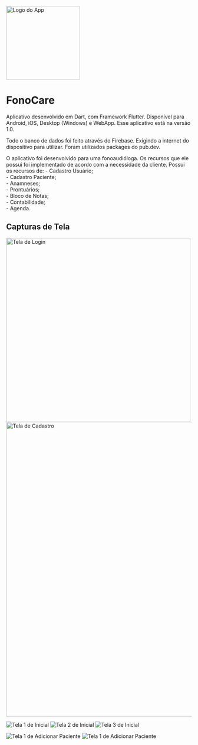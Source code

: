 <img src="images/icon.png" width="200" height="200" alt="Logo do App">

# FonoCare

Aplicativo desenvolvido em Dart, com Framework Flutter. 
Disponível para Android, iOS, Desktop (Windows) e WebApp.
Esse aplicativo está na versão 1.0.

Todo o banco de dados foi feito através do Firebase. Exigindo a internet do dispositivo para utilizar.
Foram utilizados packages do pub.dev.

O aplicativo foi desenvolvido para uma fonoaudióloga. 
Os recursos que ele possui foi implementado de acordo com a necessidade da cliente.
Possui os recursos de:
    - Cadastro Usuário;<br>
    - Cadastro Paciente;<br>
    - Anamneses;<br>
    - Prontuários;<br>
    - Bloco de Notas;<br>
    - Contabilidade;<br>
    - Agenda.<br>

## Capturas de Tela

<img src="prints/TelaLogin.png" height="500" alt="Tela de Login">

<img src="prints/TelaCadastro.png" height="800" alt="Tela de Cadastro">

![Tela 1 de Inicial](prints/TelaInicial1.png)
![Tela 2 de Inicial](prints/TelaInicial2.png)
![Tela 3 de Inicial](prints/TelaInicial3.png)

![Tela 1 de Adicionar Paciente](prints/TelaAdicionarPaciente1.png)
![Tela 1 de Adicionar Paciente](prints/TelaAdicionarPaciente1.png)